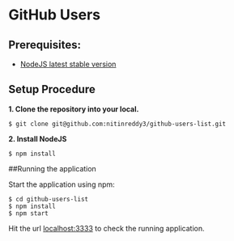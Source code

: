 
# GitHub Users

## Prerequisites:
* [NodeJS latest stable version](https://nodejs.org/en/download/)

## Setup Procedure
**1. Clone the repository into your local.**

    $ git clone git@github.com:nitinreddy3/github-users-list.git

**2. Install NodeJS**

    $ npm install

##Running the application

Start the application using npm:

    $ cd github-users-list
    $ npm install
    $ npm start

Hit the url [localhost:3333](http://localhost:3333) to check the running application.
